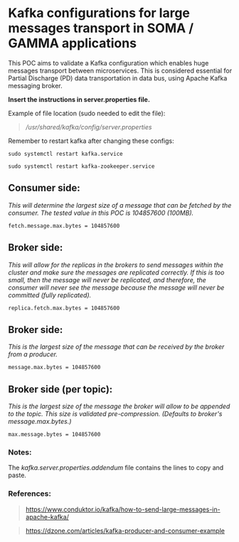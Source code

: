 # Kafka configurations for large messages transport in SOMA / GAMMA applications
This POC aims to validate a Kafka configuration which enables huge messages transport between microservices. This is considered essential for Partial Discharge (PD) data transportation in data bus, using Apache Kafka messaging broker.

**Insert the instructions in server.properties file.** 

Example of file location (sudo needed to edit the file): 

> */usr/shared/kafka/config/server.properties*

Remember to restart kafka after changing these configs: 

```
sudo systemctl restart kafka.service 
```
```
sudo systemctl restart kafka-zookeeper.service
```

## Consumer side:
*This will determine the largest size of a message that can be fetched by the consumer. 
The tested value in this POC is 104857600 (100MB).*

```
fetch.message.max.bytes = 104857600
```

## Broker side:
*This will allow for the replicas in the brokers to send messages within the cluster and 
make sure the messages are replicated correctly. If this is too small, then the message 
will never be replicated, and therefore, the consumer will never see the message because 
the message will never be committed (fully replicated).*

```
replica.fetch.max.bytes = 104857600
```

## Broker side:
*This is the largest size of the message that can be received by the broker from a producer.*

```
message.max.bytes = 104857600
```

## Broker side (per topic): 
*This is the largest size of the message the broker will allow to be appended to the topic. 
This size is validated pre-compression. (Defaults to broker's message.max.bytes.)*

```
max.message.bytes = 104857600
```

### Notes: 
The *kafka.server.properties.addendum* file contains the lines to copy and paste.

### References: 
> https://www.conduktor.io/kafka/how-to-send-large-messages-in-apache-kafka/

> https://dzone.com/articles/kafka-producer-and-consumer-example
